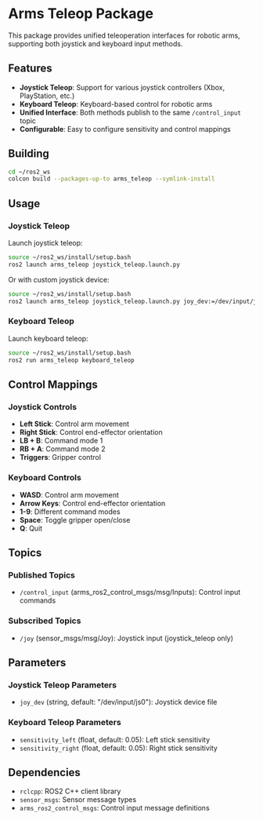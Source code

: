 # Arms Teleop Package

This package provides unified teleoperation interfaces for robotic arms, supporting both joystick and keyboard input methods.

## Features

- **Joystick Teleop**: Support for various joystick controllers (Xbox, PlayStation, etc.)
- **Keyboard Teleop**: Keyboard-based control for robotic arms
- **Unified Interface**: Both methods publish to the same `/control_input` topic
- **Configurable**: Easy to configure sensitivity and control mappings

## Building

```bash
cd ~/ros2_ws
colcon build --packages-up-to arms_teleop --symlink-install
```

## Usage

### Joystick Teleop

Launch joystick teleop:
```bash
source ~/ros2_ws/install/setup.bash
ros2 launch arms_teleop joystick_teleop.launch.py
```

Or with custom joystick device:
```bash
source ~/ros2_ws/install/setup.bash
ros2 launch arms_teleop joystick_teleop.launch.py joy_dev:=/dev/input/js1
```

### Keyboard Teleop

Launch keyboard teleop:
```bash
source ~/ros2_ws/install/setup.bash
ros2 run arms_teleop keyboard_teleop
```

## Control Mappings

### Joystick Controls
- **Left Stick**: Control arm movement
- **Right Stick**: Control end-effector orientation
- **LB + B**: Command mode 1
- **RB + A**: Command mode 2
- **Triggers**: Gripper control

### Keyboard Controls
- **WASD**: Control arm movement
- **Arrow Keys**: Control end-effector orientation
- **1-9**: Different command modes
- **Space**: Toggle gripper open/close
- **Q**: Quit

## Topics

### Published Topics
- `/control_input` (arms_ros2_control_msgs/msg/Inputs): Control input commands

### Subscribed Topics
- `/joy` (sensor_msgs/msg/Joy): Joystick input (joystick_teleop only)

## Parameters

### Joystick Teleop Parameters
- `joy_dev` (string, default: "/dev/input/js0"): Joystick device file

### Keyboard Teleop Parameters
- `sensitivity_left` (float, default: 0.05): Left stick sensitivity
- `sensitivity_right` (float, default: 0.05): Right stick sensitivity

## Dependencies

- `rclcpp`: ROS2 C++ client library
- `sensor_msgs`: Sensor message types
- `arms_ros2_control_msgs`: Control input message definitions 